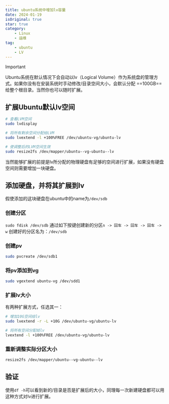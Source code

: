 ```yaml
---
title: ubuntu系统中增加lv容量
date: 2024-01-19
isOriginal: true
star: true
category:
    - Linux
    - 运维
tag: 
    - ubuntu
    - LV
---
```


> [!important]
> Ubuntu系统在默认情况下会自动以lv（Logical Volume）作为系统盘的管理方式。如果你没有在安装系统时手动修改/目录空间大小，会默认分配 ==100GB== 给整个根目录。当然你也可以随时扩展。

## 扩展Ubuntu默认lv空间

```zsh
# 查看LVM空间
sudo lvdisplay

# 将所有剩余空间分配给LVM
sudo lvextend -l +100%FREE /dev/ubuntu-vg/ubuntu-lv

# 使调整后的LVM空间生效
sudo resize2fs /dev/mapper/ubuntu--vg-ubuntu--lv
```

当然能够扩展的前提是lv所分配的物理硬盘有足够的空间进行扩展，如果没有硬盘空间则需要增加一块硬盘。

## 添加硬盘，并将其扩展到lv

假使添加的这块硬盘在ubuntu中的name为`/dev/sdb`

### 创建分区

`sudo fdisk /dev/sdb` 通过如下按键创建新的分区`n -> 回车 -> 回车 -> 回车 -> w`
创建好的分区名为：`/dev/sdb` 

### 创建pv

```bash
sudo pvcreate /dev/sdb1
```

### 将pv添加到vg

```bash
sudo vgextend ubuntu-vg /dev/sdd1
```

### 扩展lv大小

有两种扩展方式，任选其一：

```bash
# 增加10G空间给lv
sudo lvextend -r -L +10G /dev/ubuntu-vg/ubuntu-lv

# 将所有空间分配给lv
lvextend -l +100%FREE /dev/ubuntu-vg/ubuntu-lv
```

### 重新调整实际分区大小

```bash
resize2fs /dev/mapper/ubuntu--vg-ubuntu--lv
```

## 验证

使用`df -h`可以看到新的/目录是否是扩展后的大小，同理每一次新建硬盘都可以用这种方式对lv进行扩展。

